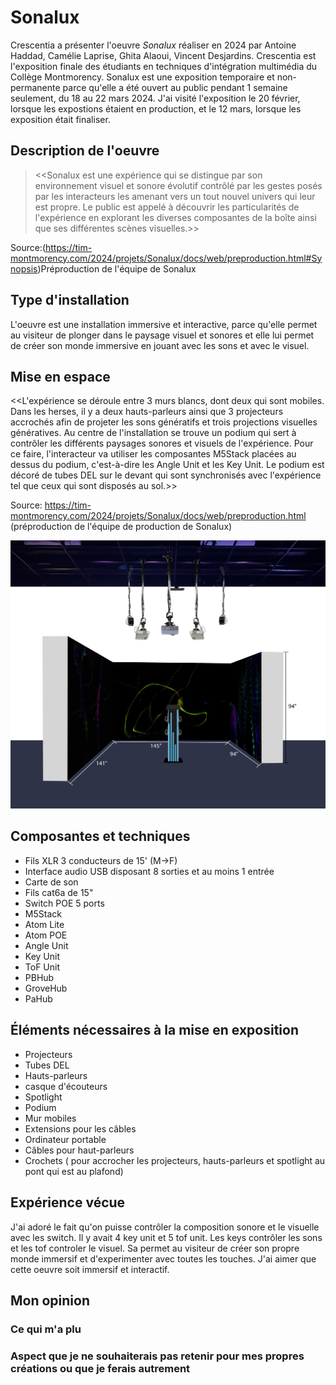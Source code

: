 # Sonalux
Crescentia a présenter l'oeuvre *Sonalux* réaliser en 2024 par Antoine Haddad, Camélie Laprise, Ghita Alaoui, Vincent Desjardins. Crescentia est l'exposition finale des étudiants  en techniques d'intégration multimédia du Collège Montmorency. Sonalux est une exposition temporaire et non-permanente parce qu'elle a été ouvert au public pendant 1 semaine seulement, du 18 au 22 mars 2024. J'ai visité l'exposition le  20 février, lorsque les expostions étaient en production, et le 12 mars, lorsque les exposition était finaliser. 
## Description de l'oeuvre
> <<Sonalux est une expérience qui se distingue par son environnement visuel et sonore évolutif contrôlé par les gestes posés par les interacteurs les amenant vers un tout nouvel univers qui leur est propre. Le public est appelé à découvrir les particularités de l'expérience en explorant les diverses composantes de la boîte ainsi que ses différentes scènes visuelles.>>

Source:(https://tim-montmorency.com/2024/projets/Sonalux/docs/web/preproduction.html#Synopsis)Préproduction de l'équipe de Sonalux

## Type d'installation
L'oeuvre est une installation immersive et interactive, parce qu'elle permet au visiteur de plonger dans le paysage visuel et sonores et elle lui permet de créer son monde immersive en jouant avec les sons et avec le visuel.
## Mise en espace
  <<L'expérience se déroule entre 3 murs blancs, dont deux qui sont mobiles. Dans les herses, il y a deux hauts-parleurs ainsi que 3 projecteurs accrochés afin de projeter les sons génératifs et trois projections visuelles génératives. Au centre de l'installation se trouve un podium qui sert à contrôler les différents paysages sonores et visuels de l'expérience. Pour ce faire, l'interacteur va utiliser les composantes M5Stack placées au dessus du podium, c'est-à-dire les Angle Unit et les Key Unit. Le podium est décoré de tubes DEL sur le devant qui sont synchronisés avec l'expérience tel que ceux qui sont disposés au sol.>>

Source: https://tim-montmorency.com/2024/projets/Sonalux/docs/web/preproduction.html (préproduction de l'équipe de production de Sonalux)

![photo](media/plantation_sonalux.png)
## Composantes et techniques
- Fils XLR 3 conducteurs de 15' (M->F)
- Interface audio USB disposant 8 sorties et au moins 1 entrée
- Carte de son
- Fils cat6a de 15"
- Switch POE 5 ports
- M5Stack
- Atom Lite
- Atom POE
- Angle Unit
- Key Unit
- ToF Unit
- PBHub
- GroveHub
- PaHub

## Éléments nécessaires à la mise en exposition
- Projecteurs
- Tubes DEL
- Hauts-parleurs
- casque d'écouteurs
- Spotlight
- Podium
- Mur mobiles
- Extensions pour les câbles
- Ordinateur portable
- Câbles pour haut-parleurs
- Crochets ( pour accrocher les projecteurs, hauts-parleurs et spotlight au pont qui est au plafond)

##  Expérience vécue
J'ai adoré le fait qu'on puisse contrôler la composition sonore et le visuelle avec les switch. Il y avait 4 key unit et 5 tof unit. Les keys contrôler les sons et les tof controler le visuel. Sa permet au visiteur de créer son propre monde immersif et d'experimenter avec toutes les touches. J'ai aimer que cette oeuvre soit immersif et interactif.
## Mon opinion
### Ce qui m'a plu

###  Aspect que je ne souhaiterais pas retenir pour mes propres créations ou que je ferais autrement

